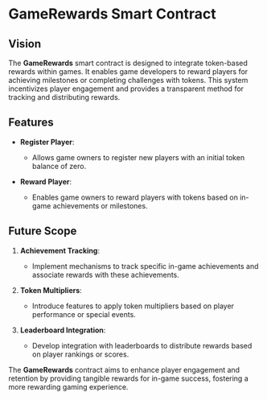 # GameRewards Smart Contract

## Vision

The **GameRewards** smart contract is designed to integrate token-based rewards within games. It enables game developers to reward players for achieving milestones or completing challenges with tokens. This system incentivizes player engagement and provides a transparent method for tracking and distributing rewards.

## Features

- **Register Player**:

  - Allows game owners to register new players with an initial token balance of zero.

- **Reward Player**:
  - Enables game owners to reward players with tokens based on in-game achievements or milestones.

## Future Scope

1. **Achievement Tracking**:

   - Implement mechanisms to track specific in-game achievements and associate rewards with these achievements.

2. **Token Multipliers**:

   - Introduce features to apply token multipliers based on player performance or special events.

3. **Leaderboard Integration**:
   - Develop integration with leaderboards to distribute rewards based on player rankings or scores.

The **GameRewards** contract aims to enhance player engagement and retention by providing tangible rewards for in-game success, fostering a more rewarding gaming experience.

